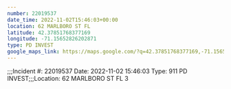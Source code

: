 ```yaml
---
number: 22019537
date_time: 2022-11-02T15:46:03+00:00
location: 62 MARLBORO ST FL 
latitude: 42.37851768377169
longitude: -71.15652826202871
type: PD INVEST
google_maps_link: https://maps.google.com/?q=42.37851768377169,-71.15652826202871
---
```


;;;Incident #: 22019537  Date: 2022-11-02 15:46:03   Type: 911 PD INVEST;;;Location: 62 MARLBORO ST FL 3
